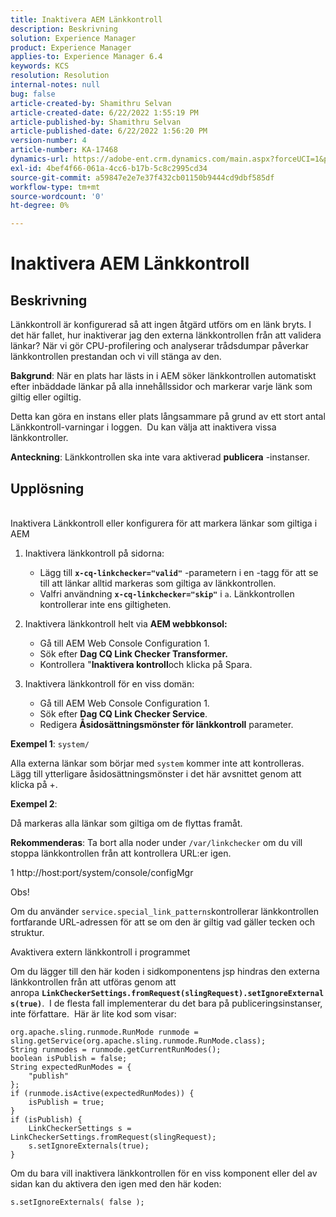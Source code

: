 ```yaml
---
title: Inaktivera AEM Länkkontroll
description: Beskrivning
solution: Experience Manager
product: Experience Manager
applies-to: Experience Manager 6.4
keywords: KCS
resolution: Resolution
internal-notes: null
bug: false
article-created-by: Shamithru Selvan
article-created-date: 6/22/2022 1:55:19 PM
article-published-by: Shamithru Selvan
article-published-date: 6/22/2022 1:56:20 PM
version-number: 4
article-number: KA-17468
dynamics-url: https://adobe-ent.crm.dynamics.com/main.aspx?forceUCI=1&pagetype=entityrecord&etn=knowledgearticle&id=ae18d9f1-32f2-ec11-bb3d-6045bd01576a
exl-id: 4bef4f66-061a-4cc6-b17b-5c8c2995cd34
source-git-commit: a59847e2e7e37f432cb01150b9444cd9dbf585df
workflow-type: tm+mt
source-wordcount: '0'
ht-degree: 0%

---
```


# Inaktivera AEM Länkkontroll

## Beskrivning

Länkkontroll är konfigurerad så att ingen åtgärd utförs om en länk bryts. I det här fallet, hur inaktiverar jag den externa länkkontrollen från att validera länkar? När vi gör CPU-profilering och analyserar trådsdumpar påverkar länkkontrollen prestandan och vi vill stänga av den.

<b>Bakgrund</b>: När en plats har lästs in i AEM söker länkkontrollen automatiskt efter inbäddade länkar på alla innehållssidor och markerar varje länk som giltig eller ogiltig.

Detta kan göra en instans eller plats långsammare på grund av ett stort antal Länkkontroll-varningar i loggen.  Du kan välja att inaktivera vissa länkkontroller.

<b>Anteckning</b>: Länkkontrollen ska inte vara aktiverad <b>publicera</b> -instanser.

## Upplösning

<br>Inaktivera Länkkontroll eller konfigurera för att markera länkar som giltiga i AEM

1. Inaktivera länkkontroll på sidorna:

   - Lägg till <b>`x-cq-linkchecker="valid"`</b> -parametern i en -tagg för att se till att länkar alltid markeras som giltiga av länkkontrollen.
   - Valfri användning <b>`x-cq-linkchecker="skip"`</b> i `a`. Länkkontrollen kontrollerar inte ens giltigheten.

2. Inaktivera länkkontroll helt via <b>AEM webbkonsol:</b>

   - Gå till AEM Web Console Configuration 1.
   - Sök efter <b>Dag CQ Link Checker Transformer.</b>
   - Kontrollera &quot;<b>Inaktivera kontroll</b>och klicka på Spara.

3. Inaktivera länkkontroll för en viss domän:

   - Gå till AEM Web Console Configuration 1.
   - Sök efter <b>Dag CQ Link Checker Service</b>.
   - Redigera <b>Åsidosättningsmönster för länkkontroll</b> parameter.

<b>Exempel 1</b>: `system/`

Alla externa länkar som börjar med `system` kommer inte att kontrolleras.  Lägg till ytterligare åsidosättningsmönster i det här avsnittet genom att klicka på +.

<b>Exempel 2</b>:

Då markeras alla länkar som giltiga om de flyttas framåt.

<b>Rekommenderas</b>: Ta bort alla noder under `/var/linkchecker` om du vill stoppa länkkontrollen från att kontrollera URL:er igen.

1 http://host:port/system/console/configMgr

Obs!

Om du använder `service.special_link_patterns`kontrollerar länkkontrollen fortfarande URL-adressen för att se om den är giltig vad gäller tecken och struktur.

Avaktivera extern länkkontroll i programmet

Om du lägger till den här koden i sidkomponentens jsp hindras den externa länkkontrollen från att utföras genom att anropa <b>`LinkCheckerSettings.fromRequest(slingRequest).setIgnoreExternals(true)`</b>.  I de flesta fall implementerar du det bara på publiceringsinstanser, inte författare.  Här är lite kod som visar:

```
org.apache.sling.runmode.RunMode runmode = sling.getService(org.apache.sling.runmode.RunMode.class);
String runmodes = runmode.getCurrentRunModes();
boolean isPublish = false;
String expectedRunModes = {
    "publish"
};
if (runmode.isActive(expectedRunModes)) {
    isPublish = true;
}
if (isPublish) {
    LinkCheckerSettings s = LinkCheckerSettings.fromRequest(slingRequest);
    s.setIgnoreExternals(true);
}
```

Om du bara vill inaktivera länkkontrollen för en viss komponent eller del av sidan kan du aktivera den igen med den här koden:

```
s.setIgnoreExternals( false );
```
